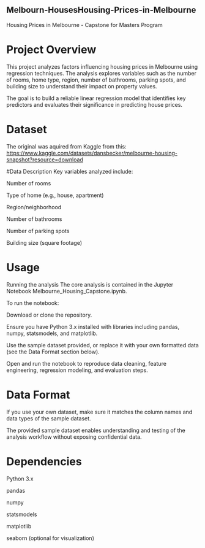 ## Melbourn-HousesHousing-Prices-in-Melbourne
Housing Prices in Melbourne - Capstone for Masters Program
# Project Overview
This project analyzes factors influencing housing prices in Melbourne using regression techniques. The analysis explores variables such as the number of rooms, home type, region, number of bathrooms, parking spots, and building size to understand their impact on property values.

The goal is to build a reliable linear regression model that identifies key predictors and evaluates their significance in predicting house prices.

# Dataset
The original was aquired from Kaggle from this:
https://www.kaggle.com/datasets/dansbecker/melbourne-housing-snapshot?resource=download

#Data Description
Key variables analyzed include:

Number of rooms

Type of home (e.g., house, apartment)

Region/neighborhood

Number of bathrooms

Number of parking spots

Building size (square footage)

# Usage
Running the analysis
The core analysis is contained in the Jupyter Notebook Melbourne_Housing_Capstone.ipynb.

To run the notebook:

Download or clone the repository.

Ensure you have Python 3.x installed with libraries including pandas, numpy, statsmodels, and matplotlib.

Use the sample dataset provided, or replace it with your own formatted data (see the Data Format section below).

Open and run the notebook to reproduce data cleaning, feature engineering, regression modeling, and evaluation steps.

# Data Format
If you use your own dataset, make sure it matches the column names and data types of the sample dataset.

The provided sample dataset enables understanding and testing of the analysis workflow without exposing confidential data.

# Dependencies
Python 3.x

pandas

numpy

statsmodels

matplotlib

seaborn (optional for visualization)
